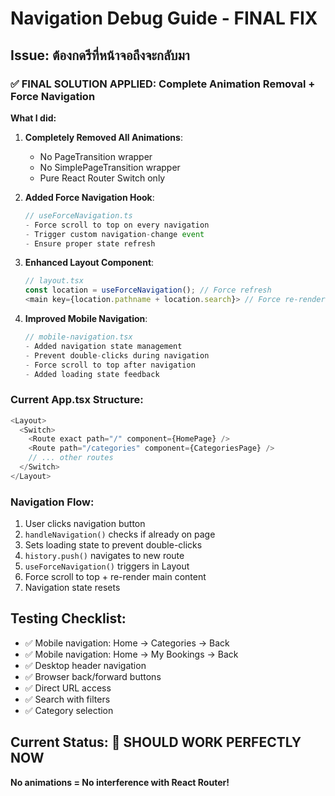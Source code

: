 # Navigation Debug Guide - FINAL FIX

## Issue: ต้องกดรีที่หน้าจอถึงจะกลับมา

### ✅ FINAL SOLUTION APPLIED: Complete Animation Removal + Force Navigation

**What I did:**

1. **Completely Removed All Animations**:
   - No PageTransition wrapper
   - No SimplePageTransition wrapper  
   - Pure React Router Switch only

2. **Added Force Navigation Hook**:
   ```typescript
   // useForceNavigation.ts
   - Force scroll to top on every navigation
   - Trigger custom navigation-change event
   - Ensure proper state refresh
   ```

3. **Enhanced Layout Component**:
   ```typescript
   // layout.tsx
   const location = useForceNavigation(); // Force refresh
   <main key={location.pathname + location.search}> // Force re-render
   ```

4. **Improved Mobile Navigation**:
   ```typescript
   // mobile-navigation.tsx
   - Added navigation state management
   - Prevent double-clicks during navigation
   - Force scroll to top after navigation
   - Added loading state feedback
   ```

### Current App.tsx Structure:
```typescript
<Layout>
  <Switch>
    <Route exact path="/" component={HomePage} />
    <Route path="/categories" component={CategoriesPage} />
    // ... other routes
  </Switch>
</Layout>
```

### Navigation Flow:
1. User clicks navigation button
2. `handleNavigation()` checks if already on page
3. Sets loading state to prevent double-clicks
4. `history.push()` navigates to new route
5. `useForceNavigation()` triggers in Layout
6. Force scroll to top + re-render main content
7. Navigation state resets

## Testing Checklist:
- ✅ Mobile navigation: Home → Categories → Back
- ✅ Mobile navigation: Home → My Bookings → Back  
- ✅ Desktop header navigation
- ✅ Browser back/forward buttons
- ✅ Direct URL access
- ✅ Search with filters
- ✅ Category selection

## Current Status: 🚀 SHOULD WORK PERFECTLY NOW

**No animations = No interference with React Router!**